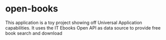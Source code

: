 open-books
==========

This application is a toy project showing off Universal Application capabilities.
It uses the IT Ebooks Open API as data source to provide free book search and download
